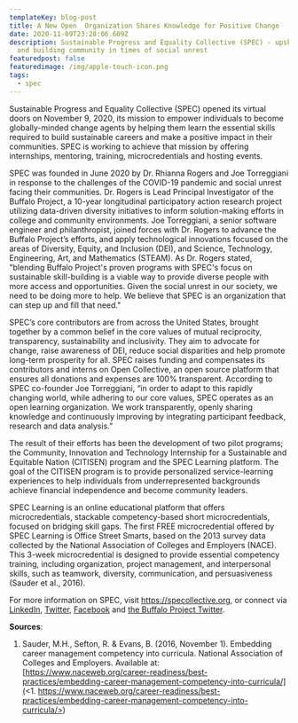 ```yaml
---
templateKey: blog-post
title: A New Open  Organization Shares Knowledge for Positive Change
date: 2020-11-09T23:28:06.609Z
description: Sustainable Progress and Equality Collective (SPEC) - upskilling
  and building community in times of social unrest
featuredpost: false
featuredimage: /img/apple-touch-icon.png
tags:
  - spec
---
```

Sustainable Progress and Equality Collective (SPEC) opened its virtual doors on November 9, 2020, its mission to empower individuals to become globally-minded change agents by helping them learn the essential skills required to build sustainable careers and make a positive impact in their communities. SPEC is working to achieve that mission by offering internships, mentoring, training, microcredentials and hosting events.

SPEC was founded in June 2020 by Dr. Rhianna Rogers and Joe Torreggiani in response to the challenges of the COVID-19 pandemic and social unrest facing their communities. Dr. Rogers is Lead Principal Investigator of the Buffalo Project, a 10-year longitudinal participatory action research project utilizing data-driven diversity initiatives to inform solution-making efforts in college and community environments. Joe Torreggiani, a senior software engineer and philanthropist, joined forces with Dr. Rogers to advance the Buffalo Project’s efforts, and apply technological innovations focused on the areas of Diversity, Equity, and Inclusion (DEI), and Science, Technology, Engineering, Art, and Mathematics (STEAM). As Dr. Rogers stated, "blending Buffalo Project's proven programs with SPEC's focus on sustainable skill-building is a viable way to provide diverse people with more access and opportunities. Given the social unrest in our society, we need to be doing more to help. We believe that SPEC is an organization that can step up and fill that need."

SPEC’s core contributors are from across the United States, brought together by a common belief in the core values of mutual reciprocity, transparency, sustainability and inclusivity. They aim to advocate for change, raise awareness of DEI, reduce social disparities and help promote long-term prosperity for all. SPEC raises funding and compensates its contributors and interns on Open Collective, an open source platform that ensures all donations and expenses are 100% transparent. According to SPEC co-founder Joe Torreggiani, “in order to adapt to this rapidly changing world, while adhering to our core values, SPEC operates as an open learning organization. We work transparently, openly sharing knowledge and continuously improving by integrating participant feedback, research and data analysis.” 

The result of their efforts has been the development of two pilot programs; the Community, Innovation and Technology Internship for a Sustainable and Equitable Nation (CITISEN) program and the SPEC Learning platform. The goal of the CITISEN program is to provide personalized service-learning experiences to help individuals from underrepresented backgrounds achieve financial independence and become community leaders.

SPEC Learning is an online educational platform that offers microcredentials, stackable competency-based short microcredentials, focused on bridging skill gaps. The first FREE microcredential offered by SPEC Learning is Office Street Smarts, based on the 2013 survey data collected by the National Association of Colleges and Employers (NACE). This 3-week microcredential is designed to provide essential competency training, including organization, project management, and interpersonal skills, such as teamwork, diversity, communication, and persuasiveness (Sauder et al., 2016).

For more information on SPEC, visit <https://specollective.org>, or connect via [LinkedIn](https://www.linkedin.com/company/specollective), [Twitter](https://twitter.com/specollective), [Facebook](https://www.facebook.com/specollective) and [the Buffalo Project Twitter](https://twitter.com/project_buffalo).

**Sources**:

1. Sauder, M.H., Sefton, R. & Evans, B. (2016, November 1). Embedding career management competency into curricula. National Association of Colleges and Employers. Available at: [https://www.naceweb.org/career-readiness/best-practices/embedding-career-management-competency-into-curricula/](<1. https://www.naceweb.org/career-readiness/best-practices/embedding-career-management-competency-into-curricula/>)